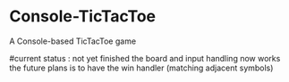 # Console-TicTacToe
A Console-based TicTacToe game

#current status : not yet finished
the board and input handling now works
the future plans is to have the win handler (matching adjacent symbols)

